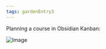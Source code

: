 ```yaml
---
tags: gardenEntry3
---
```

Planning a course in Obsidian Kanban:

![Image](https://media.discordapp.net/attachments/722584061087842365/944512413624062003/Screen_Shot_2022-02-19_at_12.28.12_AM.png?width=957&height=598)